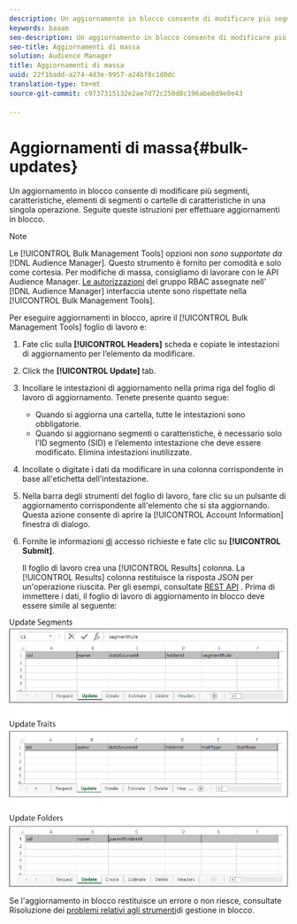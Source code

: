 ```yaml
---
description: Un aggiornamento in blocco consente di modificare più segmenti, caratteristiche, elementi di segmenti o cartelle di caratteristiche in una singola operazione. Seguite queste istruzioni per effettuare aggiornamenti in blocco.
keywords: baaam
seo-description: Un aggiornamento in blocco consente di modificare più segmenti, caratteristiche, elementi di segmenti o cartelle di caratteristiche in una singola operazione. Seguite queste istruzioni per effettuare aggiornamenti in blocco.
seo-title: Aggiornamenti di massa
solution: Audience Manager
title: Aggiornamenti di massa
uuid: 22f1badd-a274-4d3e-9957-a24bf8c1d0dc
translation-type: tm+mt
source-git-commit: c9737315132e2ae7d72c250d8c196abe8d9e0e43

---
```



# Aggiornamenti di massa{#bulk-updates}

Un aggiornamento in blocco consente di modificare più segmenti, caratteristiche, elementi di segmenti o cartelle di caratteristiche in una singola operazione. Seguite queste istruzioni per effettuare aggiornamenti in blocco.

<!-- 

t_bulk_updates.xml

 -->

>[!NOTE]
>
>Le [!UICONTROL Bulk Management Tools] opzioni non *sono supportate da* [!DNL Audience Manager]. Questo strumento è fornito per comodità e solo come cortesia. Per modifiche di massa, consigliamo di lavorare con le API [](../../api/rest-api-main/aam-api-getting-started.md) Audience Manager. [Le autorizzazioni](../../features/administration/administration-overview.md) del gruppo RBAC assegnate nell’ [!DNL Audience Manager] interfaccia utente sono rispettate nella [!UICONTROL Bulk Management Tools].

Per eseguire aggiornamenti in blocco, aprire il [!UICONTROL Bulk Management Tools] foglio di lavoro e:

1. Fate clic sulla **[!UICONTROL Headers]** scheda e copiate le intestazioni di aggiornamento per l’elemento da modificare.
1. Click the **[!UICONTROL Update]** tab.
1. Incollare le intestazioni di aggiornamento nella prima riga del foglio di lavoro di aggiornamento. Tenete presente quanto segue:

   * Quando si aggiorna una cartella, tutte le intestazioni sono obbligatorie.
   * Quando si aggiornano segmenti o caratteristiche, è necessario solo l’ID segmento (SID) e l’elemento intestazione che deve essere modificato. Elimina intestazioni inutilizzate.

1. Incollate o digitate i dati da modificare in una colonna corrispondente in base all'etichetta dell'intestazione.
1. Nella barra degli strumenti del foglio di lavoro, fare clic su un pulsante di aggiornamento corrispondente all'elemento che si sta aggiornando.
Questa azione consente di aprire la [!UICONTROL Account Information] finestra di dialogo.

1. Fornite le informazioni [di](../../reference/bulk-management-tools/bulk-management-intro.md#auth-reqs) accesso richieste e fate clic su **[!UICONTROL Submit]**.

   Il foglio di lavoro crea una [!UICONTROL Results] colonna. La [!UICONTROL Results] colonna restituisce la risposta JSON per un'operazione riuscita. Per gli esempi, consultate [REST API](../../api/rest-api-main/rest-api-main.md) . Prima di immettere i dati, il foglio di lavoro di aggiornamento in blocco deve essere simile al seguente:

![](assets/update.png)

Se l'aggiornamento in blocco restituisce un errore o non riesce, consultate Risoluzione dei [problemi relativi agli strumenti](../../reference/bulk-management-tools/bulk-troubleshooting.md)di gestione in blocco.
